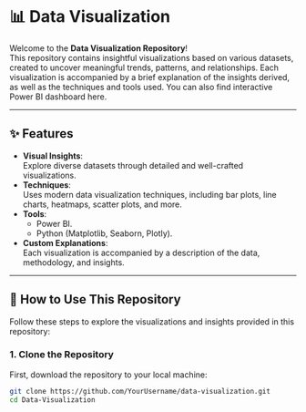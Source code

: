 # 📊 Data Visualization

Welcome to the **Data Visualization Repository**!  
This repository contains insightful visualizations based on various datasets, created to uncover meaningful trends, patterns, and relationships. Each visualization is accompanied by a brief explanation of the insights derived, as well as the techniques and tools used. You can also find interactive Power BI dashboard here.

---

## ✨ Features

- **Visual Insights**:  
  Explore diverse datasets through detailed and well-crafted visualizations.  
- **Techniques**:  
  Uses modern data visualization techniques, including bar plots, line charts, heatmaps, scatter plots, and more.  
- **Tools**:    
  - Power BI.  
  - Python (Matplotlib, Seaborn, Plotly).
- **Custom Explanations**:  
  Each visualization is accompanied by a description of the data, methodology, and insights.  

---

## 🚀 How to Use This Repository

Follow these steps to explore the visualizations and insights provided in this repository:

### 1. Clone the Repository
First, download the repository to your local machine:
```bash
git clone https://github.com/YourUsername/data-visualization.git
cd Data-Visualization

